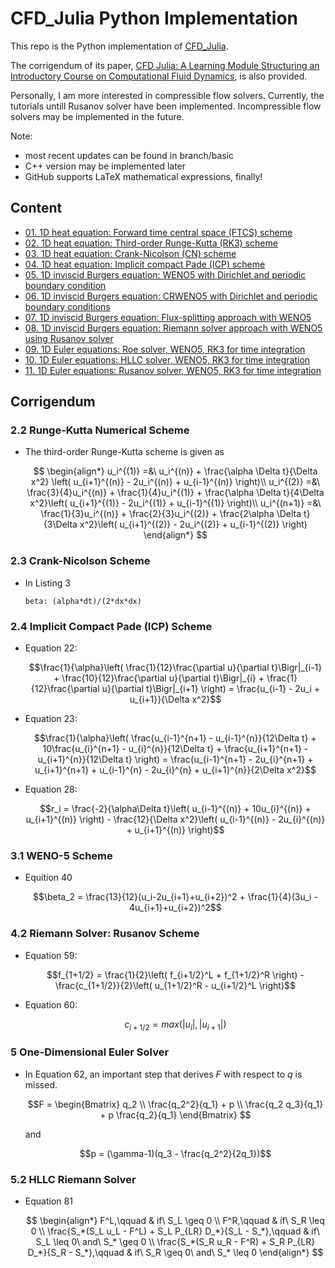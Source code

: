 # CFD_Julia Python Implementation

This repo is the Python implementation of [CFD_Julia](https://github.com/surajp92/CFD_Julia).

The corrigendum of its paper, [CFD Julia: A Learning Module Structuring an Introductory Course on Computational Fluid Dynamics](https://www.mdpi.com/2311-5521/4/3/159), is also provided.

Personally, I am more interested in compressible flow solvers. Currently, the tutorials untill Rusanov solver have been implemented. Incompressible flow solvers may be implemented in the future.

Note:
 - most recent updates can be found in branch/basic
 - C++ version may be implemented later
 - GitHub supports LaTeX mathematical expressions, finally!

## Content
- [01. 1D heat equation: Forward time central space (FTCS) scheme](./jupyter/01_Heat_Equation_FTCS/ftcs.ipynb)
- [02. 1D heat equation: Third-order Runge-Kutta (RK3) scheme](./jupyter/02_Heat_Equation_RK3/rk3.ipynb)
- [03. 1D heat equation: Crank-Nicolson (CN) scheme](./jupyter/03_Heat_Equation_CN/cn.ipynb)
- [04. 1D heat equation: Implicit compact Pade (ICP) scheme](./jupyter/04_Heat_Equation_ICP/icp.ipynb)
- [05. 1D inviscid Burgers equation: WENO5 with Dirichlet and periodic boundary condition](./jupyter/05_Inviscid_Burgers_WENO/weno5_dirichlet.ipynb)
- [06. 1D inviscid Burgers equation: CRWENO5 with Dirichlet and periodic boundary conditions](./jupyter/06_Inviscid_Burgers_CRWENO/crweno5_dirichlet.ipynb)
- [07. 1D inviscid Burgers equation: Flux-splitting approach with WENO5](./jupyter/07_Inviscid_Burgers_Flux_Splitting/flux_splitting_periodic.ipynb)
- [08. 1D inviscid Burgers equation: Riemann solver approach with WENO5 using Rusanov solver](./jupyter/08_Inviscid_Burgers_Rieman/rusanov_riemann_periodic.ipynb)
- [09. 1D Euler equations: Roe solver, WENO5, RK3 for time integration](./jupyter/09_Euler_1D_Roe/roe.ipynb)
- [10. 1D Euler equations: HLLC solver, WENO5, RK3 for time integration](./jupyter/10_Euler_1D_HLLC/hllc.ipynb)
- [11. 1D Euler equations: Rusanov solver, WENO5, RK3 for time integration](./jupyter/11_Euler_1D_Rusanov/rusanov.ipynb)

## Corrigendum 

### 2.2 Runge-Kutta Numerical Scheme

- The third-order Runge-Kutta scheme is given as 

    $$
    \begin{align*}
    u_i^{(1)} =&\ u_i^{(n)} + \frac{\alpha \Delta t}{\Delta x^2} \left( u_{i+1}^{(n)} - 2u_i^{(n)} + u_{i-1}^{(n)} \right)\\
    u_i^{(2)} =&\ \frac{3}{4}u_i^{(n)} + \frac{1}{4}u_i^{(1)} + \frac{\alpha \Delta t}{4\Delta x^2}\left( u_{i+1}^{(1)} - 2u_i^{(1)} + u_{i-1}^{(1)} \right)\\
    u_i^{(n+1)} =&\ \frac{1}{3}u_i^{(n)} + \frac{2}{3}u_i^{(2)} + \frac{2\alpha \Delta t}{3\Delta x^2}\left( u_{i+1}^{(2)} - 2u_i^{(2)} + u_{i-1}^{(2)} \right)
    \end{align*}
    $$

### 2.3 Crank-Nicolson Scheme
  
- In Listing 3

    ```
    beta: (alpha*dt)/(2*dx*dx)
    ```

### 2.4 Implicit Compact Pade (ICP) Scheme

- Equation 22:

    $$\frac{1}{\alpha}\left( \frac{1}{12}\frac{\partial u}{\partial t}\Bigr|_{i-1} + \frac{10}{12}\frac{\partial u}{\partial t}\Bigr|_{i} + \frac{1}{12}\frac{\partial u}{\partial t}\Bigr|_{i+1} \right) = \frac{u_{i-1} - 2u_i + u_{i+1}}{\Delta x^2}$$

- Equation 23:

    $$\frac{1}{\alpha}\left( \frac{u_{i-1}^{n+1} - u_{i-1}^{n}}{12\Delta t} + 10\frac{u_{i}^{n+1} - u_{i}^{n}}{12\Delta t} + \frac{u_{i+1}^{n+1} - u_{i+1}^{n}}{12\Delta t} \right) = \frac{u_{i-1}^{n+1} - 2u_{i}^{n+1} + u_{i+1}^{n+1} + u_{i-1}^{n} - 2u_{i}^{n} + u_{i+1}^{n}}{2\Delta x^2}$$

- Equation 28:

    $$r_i = \frac{-2}{\alpha\Delta t}\left( u_{i-1}^{(n)} + 10u_{i}^{(n)} + u_{i+1}^{(n)} \right) - \frac{12}{\Delta x^2}\left( u_{i-1}^{(n)} - 2u_{i}^{(n)} + u_{i+1}^{(n)} \right)$$

### 3.1 WENO-5 Scheme

- Equition 40
  
    $$\beta_2 = \frac{13}{12}(u_i-2u_{i+1}+u_{i+2})^2 + \frac{1}{4}(3u_i - 4u_{i+1}+u_{i+2})^2$$

### 4.2 Riemann Solver: Rusanov Scheme

- Equation 59:

    $$f_{1+1/2} = \frac{1}{2}\left( f_{i+1/2}^L + f_{1+1/2}^R \right) - \frac{c_{1+1/2}}{2}\left( u_{1+1/2}^R - u_{i+1/2}^L \right)$$

- Equation 60:

    $$c_{i+1/2} = max(|u_i|, |u_{i+1}|)$$

### 5 One-Dimensional Euler Solver

- In Equation 62, an important step that derives $F$ with respect to $q$ is missed.

    $$F = 
    \begin{Bmatrix}
    q_2 \\
    \frac{q_2^2}{q_1} + p \\
    \frac{q_2 q_3}{q_1} + p \frac{q_2}{q_1}
    \end{Bmatrix}
    $$

    and

    $$p = (\gamma-1)(q_3 - \frac{q_2^2}{2q_1})$$


### 5.2 HLLC Riemann Solver

- Equation 81

    $$ 
    \begin{align*}
    F^L,\qquad                                                   & if\ S_L \geq 0 \\
    F^R,\qquad                                                   & if\ S_R \leq 0 \\
    \frac{S_*(S_L u_L - F^L) + S_L P_{LR} D_*}{S_L - S_*},\qquad & if\ S_L \leq 0\ and\ S_* \geq 0 \\
    \frac{S_*(S_R u_R - F^R) + S_R P_{LR} D_*}{S_R - S_*},\qquad & if\ S_R \geq 0\ and\ S_* \leq 0  
    \end{align*}
    $$
